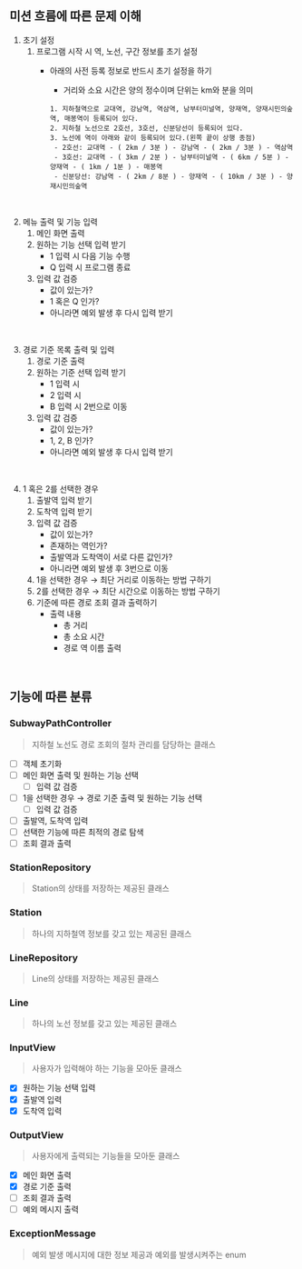 ## 미션 흐름에 따른 문제 이해

1. 초기 설정
    1. 프로그램 시작 시 역, 노선, 구간 정보를 초기 설정
        - 아래의 사전 등록 정보로 반드시 초기 설정을 하기
            - 거리와 소요 시간은 양의 정수이며 단위는 km와 분을 의미

            ```
            1. 지하철역으로 교대역, 강남역, 역삼역, 남부터미널역, 양재역, 양재시민의숲역, 매봉역이 등록되어 있다.
            2. 지하철 노선으로 2호선, 3호선, 신분당선이 등록되어 있다.
            3. 노선에 역이 아래와 같이 등록되어 있다.(왼쪽 끝이 상행 종점)
             - 2호선: 교대역 - ( 2km / 3분 ) - 강남역 - ( 2km / 3분 ) - 역삼역
             - 3호선: 교대역 - ( 3km / 2분 ) - 남부터미널역 - ( 6km / 5분 ) - 양재역 - ( 1km / 1분 ) - 매봉역
             - 신분당선: 강남역 - ( 2km / 8분 ) - 양재역 - ( 10km / 3분 ) - 양재시민의숲역
            ```

<br>

2. 메뉴 출력 및 기능 입력
    1. 메인 화면 출력
    2. 원하는 기능 선택 입력 받기
        - 1 입력 시 다음 기능 수행
        - Q 입력 시 프로그램 종료
    3. 입력 값 검증
        - 값이 있는가?
        - 1 혹은 Q 인가?
        - 아니라면 예외 발생 후 다시 입력 받기

<br>

3. 경로 기준 목록 출력 및 입력
    1. 경로 기준 출력
    2. 원하는 기준 선택 입력 받기
        - 1 입력 시
        - 2 입력 시
        - B 입력 시 2번으로 이동
    3. 입력 값 검증
        - 값이 있는가?
        - 1, 2, B 인가?
        - 아니라면 예외 발생 후 다시 입력 받기

<br>

4. 1 혹은 2를 선택한 경우
    1. 출발역 입력 받기
    2. 도착역 입력 받기
    3. 입력 값 검증
        - 값이 있는가?
        - 존재하는 역인가?
        - 출발역과 도착역이 서로 다른 값인가?
        - 아니라면 예외 발생 후 3번으로 이동
    4. 1을 선택한 경우 → 최단 거리로 이동하는 방법 구하기
    5. 2를 선택한 경우 → 최단 시간으로 이동하는 방법 구하기
    6. 기준에 따른 경로 조회 결과 출력하기
        - 출력 내용
            - 총 거리
            - 총 소요 시간
            - 경로 역 이름 출력

<br>

## 기능에 따른 분류
### SubwayPathController

> 지하철 노선도 경로 조회의 절차 관리를 담당하는 클래스

- [ ]  객체 초기화
- [ ]  메인 화면 출력 및 원하는 기능 선택
    - [ ]  입력 값 검증
- [ ]  1을 선택한 경우 → 경로 기준 출력 및 원하는 기능 선택
    - [ ]  입력 값 검증
- [ ]  출발역, 도착역 입력
- [ ]  선택한 기능에 따른 최적의 경로 탐색
- [ ]  조회 결과 출력

### StationRepository

> Station의 상태를 저장하는 제공된 클래스


### Station

> 하나의 지하철역 정보를 갖고 있는 제공된 클래스


### **LineRepository**

> Line의 상태를 저장하는 제공된 클래스


### **Line**

> 하나의 노선 정보를 갖고 있는 제공된 클래스


### **InputView**

> 사용자가 입력해야 하는 기능을 모아둔 클래스

- [x]  원하는 기능 선택 입력
- [x]  출발역 입력
- [x]  도착역 입력

### **OutputView**

> 사용자에게 출력되는 기능들을 모아둔 클래스

- [x]  메인 화면 출력
- [x]  경로 기준 출력
- [ ]  조회 결과 출력
- [ ]  예외 메시지 출력

### ExceptionMessage

> 예외 발생 메시지에 대한 정보 제공과 예외를 발생시켜주는 enum
